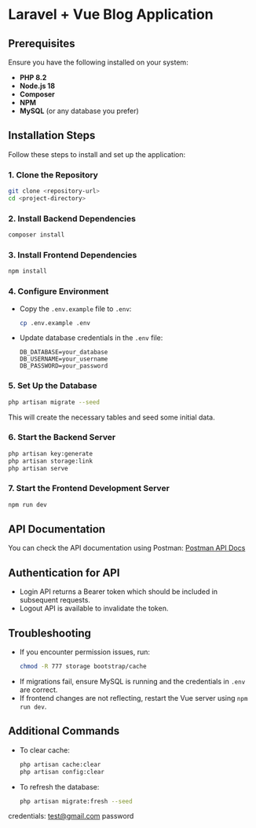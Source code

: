 # Laravel + Vue Blog Application

## Prerequisites
Ensure you have the following installed on your system:

- **PHP 8.2**
- **Node.js 18**
- **Composer**
- **NPM**
- **MySQL** (or any database you prefer)

## Installation Steps
Follow these steps to install and set up the application:

### 1. Clone the Repository
```sh
git clone <repository-url>
cd <project-directory>
```

### 2. Install Backend Dependencies
```sh
composer install
```

### 3. Install Frontend Dependencies
```sh
npm install
```

### 4. Configure Environment
- Copy the `.env.example` file to `.env`:
  ```sh
  cp .env.example .env
  ```
- Update database credentials in the `.env` file:
  ```env
  DB_DATABASE=your_database
  DB_USERNAME=your_username
  DB_PASSWORD=your_password
  ```

### 5. Set Up the Database
```sh
php artisan migrate --seed
```
This will create the necessary tables and seed some initial data.

### 6. Start the Backend Server
```sh
php artisan key:generate
php artisan storage:link
php artisan serve

```

### 7. Start the Frontend Development Server
```sh
npm run dev
```

## API Documentation
You can check the API documentation using Postman:
[Postman API Docs](https://documenter.getpostman.com/view/25062418/2sAYdoESv8)

## Authentication for API
- Login API returns a Bearer token which should be included in subsequent requests.
- Logout API is available to invalidate the token.

## Troubleshooting
- If you encounter permission issues, run:
  ```sh
  chmod -R 777 storage bootstrap/cache
  ```
- If migrations fail, ensure MySQL is running and the credentials in `.env` are correct.
- If frontend changes are not reflecting, restart the Vue server using `npm run dev`.

## Additional Commands
- To clear cache:
  ```sh
  php artisan cache:clear
  php artisan config:clear
  ```
- To refresh the database:
  ```sh
  php artisan migrate:fresh --seed
  ```

credentials:
test@gmail.com
password
